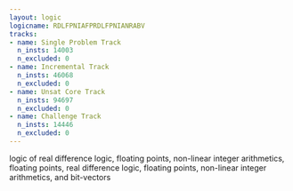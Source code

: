 ```yaml
---
layout: logic
logicname: RDLFPNIAFPRDLFPNIANRABV
tracks:
- name: Single Problem Track
  n_insts: 14003
  n_excluded: 0
- name: Incremental Track
  n_insts: 46068
  n_excluded: 0
- name: Unsat Core Track
  n_insts: 94697
  n_excluded: 0
- name: Challenge Track
  n_insts: 14446
  n_excluded: 0
---
```

logic of real difference logic, floating points, non-linear integer arithmetics, floating points, real difference logic, floating points, non-linear integer arithmetics, and bit-vectors